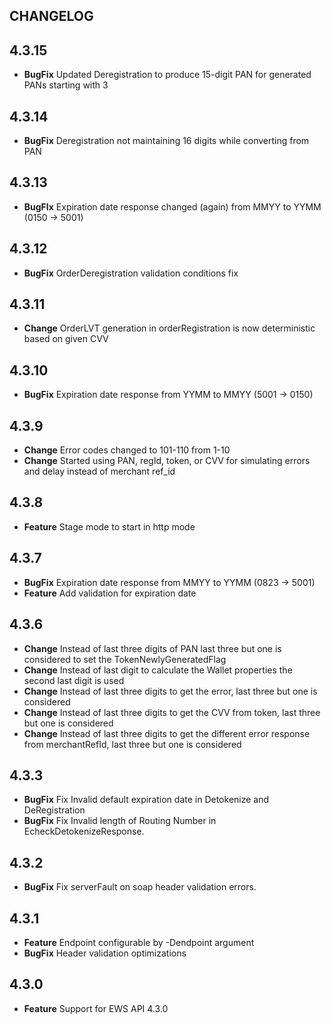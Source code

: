 CHANGELOG
---------
## 4.3.15
* **BugFix** Updated Deregistration to produce 15-digit PAN for generated PANs starting with 3

## 4.3.14
* **BugFix** Deregistration not maintaining 16 digits while converting from PAN

## 4.3.13
* **BugFIx** Expiration date response changed (again) from MMYY to YYMM (0150 -> 5001)

## 4.3.12
* **BugFix** OrderDeregistration validation conditions fix

## 4.3.11
* **Change** OrderLVT generation in orderRegistration is now deterministic based on given CVV

## 4.3.10
* **BugFix** Expiration date response from YYMM to MMYY (5001 -> 0150)

## 4.3.9
* **Change** Error codes changed to 101-110 from 1-10
* **Change** Started using PAN, regId, token, or CVV for simulating errors and delay instead of merchant ref_id

## 4.3.8
* **Feature** Stage mode to start in http mode

## 4.3.7
* **BugFix** Expiration date response from MMYY to YYMM (0823 -> 5001)
* **Feature** Add validation for expiration date


## 4.3.6
* **Change** Instead of last three digits of PAN last three but one is considered to set the TokenNewlyGeneratedFlag
* **Change** Instead of last digit to calculate the Wallet properties the second last digit is used
* **Change** Instead of last three digits to get the error, last three but one is considered
* **Change** Instead of last three digits to get the CVV from token, last three but one is considered
* **Change** Instead of last three digits to get the different error response from merchantRefId, last three but one is considered

## 4.3.3
* **BugFix** Fix Invalid default expiration date in Detokenize and DeRegistration
* **BugFix** Fix Invalid length of Routing Number in EcheckDetokenizeResponse.

## 4.3.2
* **BugFix** Fix serverFault on soap header validation errors.

## 4.3.1
* **Feature** Endpoint configurable by -Dendpoint argument
* **BugFix** Header validation optimizations

## 4.3.0
* **Feature** Support for EWS API 4.3.0
